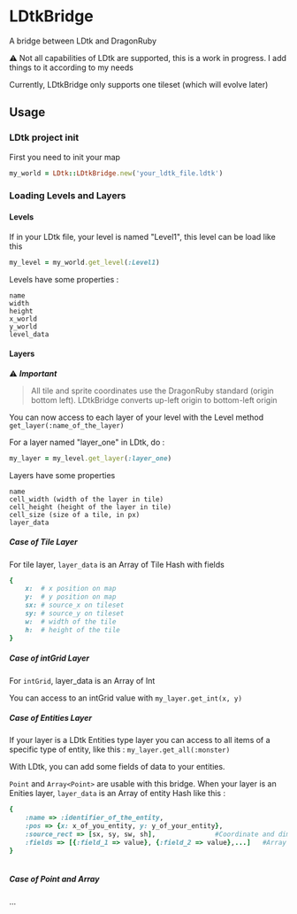 # LDtkBridge
A bridge between LDtk and DragonRuby

⚠️ Not all capabilities of LDtk are supported, this is a work in progress. I add things to it according to my needs

Currently, LDtkBridge only supports one tileset (which will evolve later)

## Usage

### LDtk project init
First you need to init your map

```ruby
my_world = LDtk::LDtkBridge.new('your_ldtk_file.ldtk')
```

### Loading Levels and Layers

#### Levels
If in your LDtk file, your level is named "Level1", this level can be load like this

```ruby
my_level = my_world.get_level(:Level1)
```
Levels have some properties :

```
name
width
height
x_world
y_world
level_data
```
#### Layers

⚠️ ***Important***
> All tile and sprite coordinates use the DragonRuby standard (origin bottom left). LDtkBridge converts up-left origin to bottom-left origin

You can now access to each layer of your level with the Level method `get_layer(:name_of_the_layer)`

For a layer named "layer_one" in LDtk, do :


```ruby
my_layer = my_level.get_layer(:layer_one)
```

Layers have some properties

```
name
cell_width (width of the layer in tile)
cell_height (height of the layer in tile)
cell_size (size of a tile, in px)
layer_data
```

##### Case of Tile Layer #####

For tile layer, `layer_data` is an Array of Tile Hash with fields
```ruby
{
	x: 	# x position on map
	y:	# y position on map
	sx:	# source_x on tileset
	sy:	# source_y on tileset
	w:	# width of the tile
	h:	# height of the tile
}
```


##### Case of intGrid Layer #####

For `intGrid`, layer_data is an Array of Int

You can access to an intGrid value with `my_layer.get_int(x, y)`


##### Case of Entities Layer #####

If your layer is a LDtk Entities type layer you can access to all items of a specific type of entity, like this : `my_layer.get_all(:monster)`

With LDtk, you can add some fields of data to your entities.

`Point` and `Array<Point>` are usable with this bridge.
When your layer is an Enities layer, `layer_data` is an Array of entity Hash like this :

```ruby
{
	:name => :identifier_of_the_entity,
	:pos => {x: x_of_you_entity, y: y_of_your_entity},
	:source_rect => [sx, sy, sw, sh],				#Coordinate and dimension of your tile in the tileset
	:fields => [{:field_1 => value}, {:field_2 => value},...]	#Array of fields
}
	
```



##### Case of Point and Array<Point> #####


...
